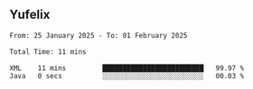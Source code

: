 ## Yufelix

<!--START_SECTION:waka-->

```txt
From: 25 January 2025 - To: 01 February 2025

Total Time: 11 mins

XML    11 mins         █████████████████████████   99.97 %
Java   0 secs          ░░░░░░░░░░░░░░░░░░░░░░░░░   00.03 %
```

<!--END_SECTION:waka-->

